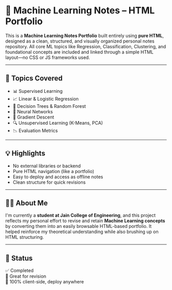 # 📒 Machine Learning Notes – HTML Portfolio

This is a **Machine Learning Notes Portfolio** built entirely using **pure HTML**, designed as a clean, structured, and visually organized personal notes repository. All core ML topics like Regression, Classification, Clustering, and foundational concepts are included and linked through a simple HTML layout—no CSS or JS frameworks used.

---

## 📘 Topics Covered

- 📊 Supervised Learning  
- 📈 Linear & Logistic Regression  
- 🌳 Decision Trees & Random Forest  
- 🧠 Neural Networks  
- 🧮 Gradient Descent  
- 🔍 Unsupervised Learning (K-Means, PCA)  
- 📉 Evaluation Metrics  

---

## 💡 Highlights

- No external libraries or backend
- Pure HTML navigation (like a portfolio)
- Easy to deploy and access as offline notes
- Clean structure for quick revisions

---

## 👨‍💻 About Me

I'm currently a **student at Jain College of Engineering**, and this project reflects my personal effort to revise and retain **Machine Learning concepts** by converting them into an easily browsable HTML-based portfolio. It helped reinforce my theoretical understanding while also brushing up on HTML structuring.

---

## 🚀 Status

✅ Completed  
🧠 Great for revision  
📁 100% client-side, deploy anywhere


